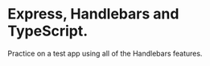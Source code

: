 # Express, Handlebars and TypeScript.

Practice on a test app using all of the Handlebars features.

